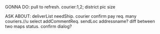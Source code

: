 GONNA DO:
pull to refresh.
courier:1,2;
district
pic size

ASK ABOUT:
deliverList needShip.
courier confirm pay req.
many couriers.//u select
addCommentReq.
sendLoc addressname?
diff between two maps
status.
confirm dialog?